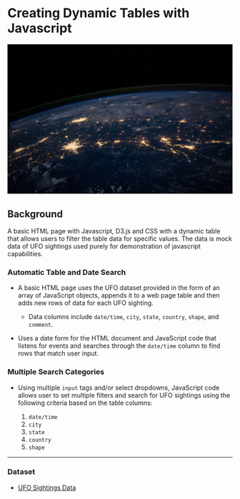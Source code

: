 # Creating Dynamic Tables with Javascript

![nasa](images/nasa.jpg)
## Background

A basic HTML page with Javascript, D3.js and CSS with a dynamic table that allows users to filter the table data for specific values. The data is mock data of UFO sightings used purely for demonstration of javascript capabilities. 

### Automatic Table and Date Search

* A basic HTML page uses the UFO dataset provided in the form of an array of JavaScript objects, appends it to a web page table and then adds new rows of data for each UFO sighting.

  * Data columns include `date/time`, `city`, `state`, `country`, `shape`, and `comment`.

* Uses a date form for the HTML document and JavaScript code that listens for events and searches through the `date/time` column to find rows that match user input.

### Multiple Search Categories 
* Using multiple `input` tags and/or select dropdowns, JavaScript code allows user to set multiple filters and search for UFO sightings using the following criteria based on the table columns:

  1. `date/time`
  2. `city`
  3. `state`
  4. `country`
  5. `shape`

- - -

### Dataset

* [UFO Sightings Data](UFO_sightings/static/js/data.js)


